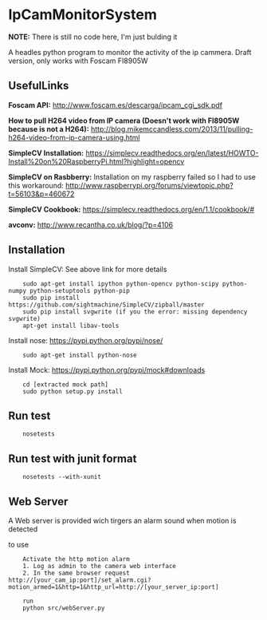 IpCamMonitorSystem
==================

**NOTE:** There is still no code here, I'm just bulding it
	
A headles python program to monitor the activity of the ip cammera. Draft version, only works with Foscam FI8905W

UsefulLinks
-------------
**Foscam API:** http://www.foscam.es/descarga/ipcam_cgi_sdk.pdf

**How to pull H264 video from IP camera (Doesn't work with FI8905W because is not a H264):** http://blog.mikemccandless.com/2013/11/pulling-h264-video-from-ip-camera-using.html

**SimpleCV Installation:** https://simplecv.readthedocs.org/en/latest/HOWTO-Install%20on%20RaspberryPi.html?highlight=opencv

**SimpleCV on Rasbberry:** Installation on my raspberry failed so I had to use this workaround: http://www.raspberrypi.org/forums/viewtopic.php?t=56103&p=460672

**SimpleCV Cookbook:** https://simplecv.readthedocs.org/en/1.1/cookbook/# 

**avconv:** http://www.recantha.co.uk/blog/?p=4106

Installation
--------------
Install SimpleCV: See above link for more details
```	
	sudo apt-get install ipython python-opencv python-scipy python-numpy python-setuptools python-pip
	sudo pip install https://github.com/sightmachine/SimpleCV/zipball/master
	sudo pip install svgwrite (if you the error: missing dependency svgwrite)
	apt-get install libav-tools	
```
	
Install nose: https://pypi.python.org/pypi/nose/
```
	sudo apt-get install python-nose
```
Install Mock: https://pypi.python.org/pypi/mock#downloads
```
	cd [extracted mock path]
	sudo python setup.py install
```

Run test
--------------
```
	nosetests
```

Run test with junit format
--------------
```
	nosetests --with-xunit
```

Web Server
-----------
A Web server is provided wich tirgers an alarm sound when motion is detected

to use
```
	Activate the http motion alarm
	1. Log as admin to the camera web interface
	2. In the same browser request  http://[your_cam_ip:port]/set_alarm.cgi?motion_armed=1&http=1&http_url=http://[your_server_ip:port]	

	run
	python src/webServer.py
```

